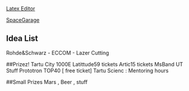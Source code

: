 [Latex Editor](http://www.latexeditor.org/)

[SpaceGarage](http://garage48.org/events/spacetech)

## Idea List

Rohde&Schwarz - 
ECCOM - Lazer Cutting

##Prizez! 
Tartu City 1000E
Latittude59 tickets
Artic15 tickets
MsBand
UT Stuff
Prototron TOP40 [ free ticket]
Tartu Scienc : Mentoring hours

##Small Prizes
Mars , Beer ,  stuff



